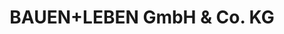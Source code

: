 ---
title: "BAUEN+LEBEN GmbH & Co. KG"
url: /rathmannsdorf/bauen-leben-gmbh-und-co-kg/
shop: Baumarkt
---